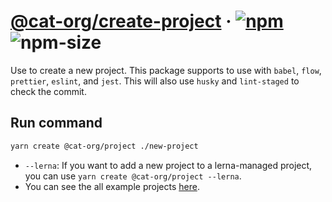 # [@cat-org/create-project][website] · <!-- badges.start -->[![npm][npm-image]][npm-link] ![npm-size][npm-size-image]

[npm-image]: https://img.shields.io/npm/v/@cat-org/create-project.svg
[npm-link]: https://www.npmjs.com/package/@cat-org/create-project
[npm-size-image]: https://img.shields.io/bundlephobia/minzip/@cat-org/create-project.svg

<!-- badges.end -->

[website]: https://cat-org.github.io/core/create-project

Use to create a new project. This package supports to use with `babel`, `flow`, `prettier`, `eslint`, and `jest`. This will also use `husky` and `lint-staged` to check the commit.

## Run command

```sh
yarn create @cat-org/project ./new-project
```

- `--lerna`: If you want to add a new project to a lerna-managed project, you can use `yarn create @cat-org/project --lerna`.
- You can see the all example projects [here](./src/__tests__/__ignore__).
